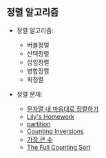 ## 정렬 알고리즘

* 정렬 알고리즘:
    * 버블정렬 
    * 산텍정렬 
    * 삽입정렬 
    * 병합정렬 
    * 퀵정렬     
    
    
* 정렬 문제:
    * [문자열 내 마음대로 정렬하기](https://programmers.co.kr/learn/courses/30/lessons/12915)
    * [Lily's Homework](https://www.hackerrank.com/challenges/lilys-homework/problem)
    * [partition](https://www.hackerrank.com/challenges/quicksort1/problem)
    * [Counting Inversions](https://www.hackerrank.com/challenges/ctci-merge-sort/problem?h_l=interview&playlist_slugs%5B%5D=interview-preparation-kit&playlist_slugs%5B%5D=sorting)
    * [가장 큰 수](https://programmers.co.kr/learn/courses/30/lessons/42746)
    * [The Full Counting Sort](https://www.hackerrank.com/challenges/countingsort4/problem)